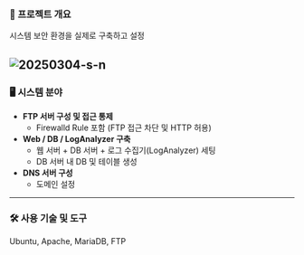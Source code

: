 ### 📌 프로젝트 개요
시스템 보안 환경을 실제로 구축하고 설정

![20250304-s-n](https://github.com/user-attachments/assets/c7b6a168-2632-4120-8a84-f42ef8320301)
---

### 🖥 시스템 분야

- **FTP 서버 구성 및 접근 통제**
  - Firewalld Rule 포함 (FTP 접근 차단 및 HTTP 허용)
- **Web / DB / LogAnalyzer 구축**
  - 웹 서버 + DB 서버 + 로그 수집기(LogAnalyzer) 세팅
  - DB 서버 내 DB 및 테이블 생성
- **DNS 서버 구성**
  - 도메인 설정

---

### 🛠 사용 기술 및 도구
Ubuntu, Apache, MariaDB, FTP
